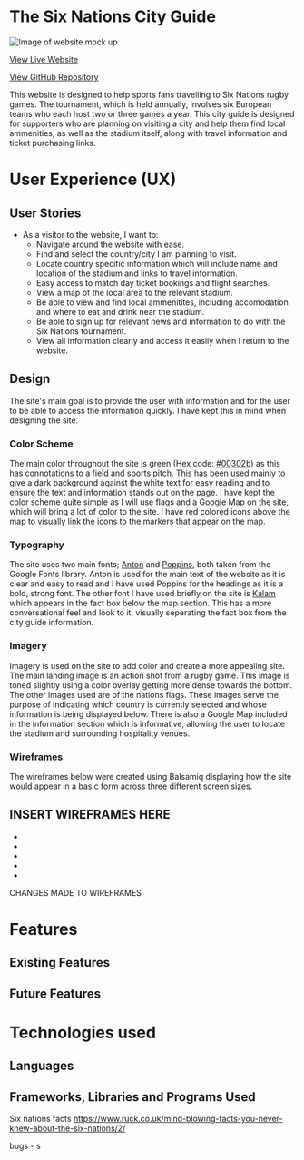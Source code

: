 # The Six Nations City Guide

![Image of website mock up]("#")

[View Live Website](https://olihickie.github.io/six-nations/)

[View GitHub Repository](https://github.com/OliHickie/six-nations)

This website is designed to help sports fans travelling to Six Nations rugby games. The tournament, which is held annually, involves six European teams who each host two or three games a year. This city guide is designed for supporters who are planning on visiting a city and help them find local ammenities, as well as the stadium itself, along with travel information and ticket purchasing links. 

# User Experience (UX)

## User Stories
* As a visitor to the website, I want to:
    - Navigate around the website with ease.
    - Find and select the country/city I am planning to visit.
    - Locate country specific information which will include name and location of the stadium and links to travel information. 
    - Easy access to match day ticket bookings and flight searches.
    - View a map of the local area to the relevant stadium. 
    - Be able to view and find local ammenitites, including accomodation and where to eat and drink near the stadium. 
    - Be able to sign up for relevant news and information to do with the Six Nations tournament. 
    - View all information clearly and access it easily when I return to the website. 

## Design

The site's main goal is to provide the user with information and for the user to be able to access the information quickly. I have kept this in mind when designing the site. 

### Color Scheme
 The main color throughout the site is green (Hex code: [#00302b](https://www.google.com/search?q=%2300302b&oq=%2300302b&aqs=chrome.0.69i59.4496j0j9&sourceid=chrome&ie=UTF-8)) as this has connotations to a field and sports pitch. This has been used mainly to give a dark background against the white text for easy reading and to ensure the text and information stands out on the page. I have kept the color scheme quite simple as I will use flags and a Google Map on the site, which will bring a lot of color to the site. I have red colored icons above the map to visually link the icons to the markers that appear on the map. 

### Typography

The site uses two main fonts; [Anton](https://fonts.google.com/specimen/Anton?preview.text_type=custom) and [Poppins](https://fonts.google.com/specimen/Poppins?preview.text_type=custom), both taken from the Google Fonts library. Anton is used for the main text of the website as it is clear and easy to read and I have used Poppins for the headings as it is a bold, strong font. The other font I have used briefly on the site is [Kalam](https://fonts.google.com/specimen/Kalam?preview.text_type=custom) which appears in the fact box below the map section. This has a more conversational feel and look to it, visually seperating the fact box from the city guide information. 

### Imagery 

Imagery is used on the site to add color and create a more appealing site. The main landing image is an action shot from a rugby game. This image is toned slightly using a color overlay getting more dense towards the bottom. The other images used are of the nations flags. These images serve the purpose of indicating which country is currently selected and whose information is being displayed below. There is also a Google Map included in the information section which is informative, allowing the user to locate the stadium and surrounding hospitality venues. 

### Wireframes

The wireframes below were created using Balsamiq displaying how the site would appear in a basic form across three different screen sizes. 

INSERT WIREFRAMES HERE 
-
-
-
-
-
-

CHANGES MADE TO WIREFRAMES


# Features

## Existing Features
## Future Features

# Technologies used

## Languages
## Frameworks, Libraries and Programs Used










Six nations facts
https://www.ruck.co.uk/mind-blowing-facts-you-never-knew-about-the-six-nations/2/



bugs - s